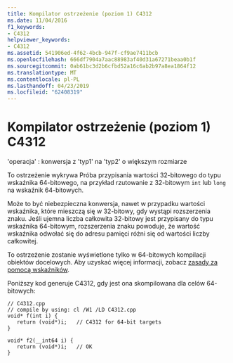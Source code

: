 ```yaml
---
title: Kompilator ostrzeżenie (poziom 1) C4312
ms.date: 11/04/2016
f1_keywords:
- C4312
helpviewer_keywords:
- C4312
ms.assetid: 541906ed-4f62-4bcb-947f-cf9ae7411bcb
ms.openlocfilehash: 666df7904a7aac88983af40d31a67271beaa0b1f
ms.sourcegitcommit: 0ab61bc3d2b6cfbd52a16c6ab2b97a8ea1864f12
ms.translationtype: MT
ms.contentlocale: pl-PL
ms.lasthandoff: 04/23/2019
ms.locfileid: "62408319"
---
```

# <a name="compiler-warning-level-1-c4312"></a>Kompilator ostrzeżenie (poziom 1) C4312

'operacja' : konwersja z 'typ1' na 'typ2' o większym rozmiarze

To ostrzeżenie wykrywa Próba przypisania wartości 32-bitowego do typu wskaźnika 64-bitowego, na przykład rzutowanie z 32-bitowym `int` lub `long` na wskaźnik 64-bitowych.

Może to być niebezpieczna konwersja, nawet w przypadku wartości wskaźnika, które mieszczą się w 32-bitowy, gdy wystąpi rozszerzenia znaku. Jeśli ujemna liczba całkowita 32-bitowy jest przypisany do typu wskaźnika 64-bitowym, rozszerzenia znaku powoduje, że wartość wskaźnika odwołać się do adresu pamięci różni się od wartości liczby całkowitej.

To ostrzeżenie zostanie wyświetlone tylko w 64-bitowych kompilacji obiektów docelowych. Aby uzyskać więcej informacji, zobacz [zasady za pomocą wskaźników](/windows/desktop/WinProg64/rules-for-using-pointers).

Poniższy kod generuje C4312, gdy jest ona skompilowana dla celów 64-bitowych:

```
// C4312.cpp
// compile by using: cl /W1 /LD C4312.cpp
void* f(int i) {
   return (void*)i;   // C4312 for 64-bit targets
}

void* f2(__int64 i) {
   return (void*)i;   // OK
}
```